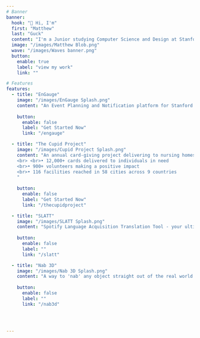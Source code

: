 ```yaml
---
# Banner
banner:
  hook: "👋 Hi, I'm"
  first: "Matthew"
  last: "Guck"
  content: "I'm a Junior studying Computer Science and Design at Stanford University. 🌲 I am the Stanford Class of 2026 President, and I love to create things— software, visuals, games, music, etc."
  image: "/images/Matthew Blob.png"
  wave: "/images/Waves banner.png"
  button:
    enable: true
    label: "view my work"
    link: ""

# Features
features:
  - title: "EnGauge"
    image: "/images/EnGauge Splash.png"
    content: "An Event Planning and Notification platform for Stanford students."
    
    button:
      enable: false
      label: "Get Started Now"
      link: "/engauge"

  - title: "The Cupid Project"
    image: "/images/Cupid Project Splash.png"
    content: "An annual card-giving project delivering to nursing homes every Valentine's Day since 2018.
    <br> <br>• 12,000+ cards delivered to individuals in need 
    <br>• 900+ volunteers making a positive impact 
    <br>• 116 facilities reached in 58 cities across 9 countries
    "
    
    button:
      enable: false
      label: "Get Started Now"
      link: "/thecupidproject"

  - title: "SLATT"
    image: "/images/SLATT Splash.png"
    content: "Spotify Language Acquisition Translation Tool - your ultimate companion for exploring music lyrics in multiple languages while enjoying your favorite tracks on Spotify. SLATT connects directly to your Spotify account and translates the current song into your desired target language"
    
    button:
      enable: false
      label: ""
      link: "/slatt"

  - title: "Nab 3D"
    image: "/images/Nab 3D Splash.png"
    content: "A way to 'nab' any object straight out of the real world and into your website, with just a short video and a single line of code."
    
    button:
      enable: false
      label: ""
      link: "/nab3d"

  


---
```

